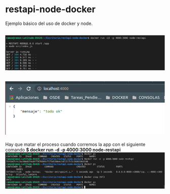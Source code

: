 # restapi-node-docker
Ejemplo básico del uso de docker y node. 

![Ejemplo de como correr la app](runImagen.png)
---
![Ejemplo de como se ve el response](responseDeApp.png)
---
Hay que matar el proceso cuando corremos la app con el siguiente comando
**$ docker run -d -p 4000:3000 node-restapi**
![Ejemplo de como se detine un proceso](detenerUnProceso.png)
